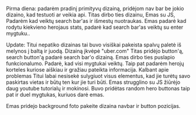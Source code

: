 
Pirma diena:
padarėm pradinį primityvų dizainą, pridėjom nav bar be jokio dizaino, kad testuoti ar veikia api. Titas dirbo ties dizainu, Emas su JS, Padarėm kad veiktų search bar'as ir išmestų nuotraukas.
Emas padarė kad rodytu kiekvieno herojaus stats, padarė kad search bar'as veiktų su enter mygtuku..

Update: Titui nepatiko dizainas tai buvo visiškai pakeista spalvų paletė iš melynos į baltą ir juodą. Dizainą įkvėpė "uber.com" Titas pridėjo button'ą, search button'ą padarė search bar'o dizainą.
Emas dirbo ties puslapio funkcionalumo. Padarė, kad visi mygtukai veiktų. Taip pat padarėm herojų korteles kuriose aiškiau ir gražiau pateikta informacija.
Kalbant apie problemas Titui labai nesisekė sulygiuot visus elementus, kad jie turėtų savo paskirtas vietas ir būtų ten kur jie turi būti.
Emas strugglino su JS žiūrėjo daug youtube tutorialų ir mokinosi. Buvo pridėtas random hero buttonas taip pat ir duel mygtukas, kuriuos darė emas.

Emas pridejo background foto pakeite dizaina navbar ir button pozicijas.
